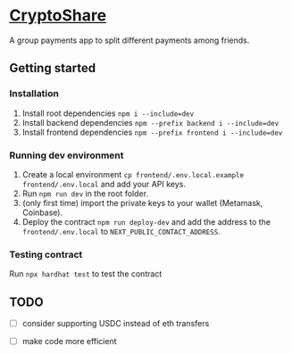 # [CryptoShare](https://cryptoshare-phi.vercel.app/)
A group payments app to split different payments among friends.

## Getting started

### Installation
1. Install root dependencies `npm i --include=dev`
2. Install backend dependencies `npm --prefix backend i --include=dev`
3. Install frontend dependencies `npm --prefix frontend i --include=dev`

### Running dev environment
1. Create a local environment `cp frontend/.env.local.example frontend/.env.local` and add your API keys.
2. Run `npm run dev` in the root folder.
3. (only first time) import the private keys to your wallet (Metamask, Coinbase).
4. Deploy the contract `npm run deploy-dev` and add the address to the `frontend/.env.local` to `NEXT_PUBLIC_CONTACT_ADDRESS`.

### Testing contract
Run `npx hardhat test` to test the contract

## TODO
- [ ] consider supporting USDC instead of eth transfers
- [ ] make code more efficient




